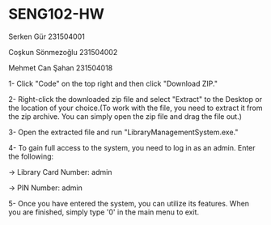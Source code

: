 # SENG102-HW
Serken Gür        231504001

Coşkun Sönmezoğlu 231504002

Mehmet Can Şahan  231504018


1- Click "Code" on the top right and then click "Download ZIP."

2- Right-click the downloaded zip file and select "Extract" to the Desktop or the location of your choice.(To work with the file, you need to extract it from the zip archive. You can simply open the zip file and drag the file out.)

3- Open the extracted file and run "LibraryManagementSystem.exe."

4- To gain full access to the system, you need to log in as an admin. Enter the following:

-> Library Card Number: admin

-> PIN Number: admin

5- Once you have entered the system, you can utilize its features. When you are finished, simply type '0' in the main menu to exit.
